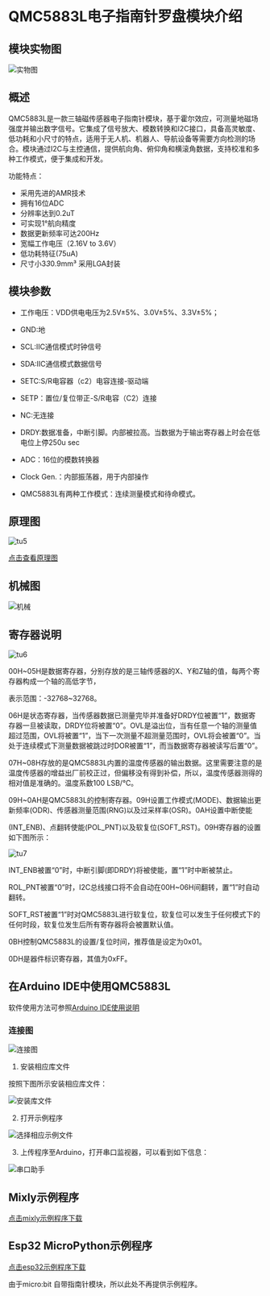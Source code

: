 # QMC5883L电子指南针罗盘模块介绍

## 模块实物图

![实物图](picture/1dddd2949c07109526a5430053e81f1.jpg)

## 概述

QMC5883L是一款三轴磁传感器电子指南针模块，基于霍尔效应，可测量地磁场强度并输出数字信号。它集成了信号放大、模数转换和I2C接口，具备高灵敏度、低功耗和小尺寸的特点，适用于无人机、机器人、导航设备等需要方向检测的场合。模块通过I2C与主控通信，提供航向角、俯仰角和横滚角数据，支持校准和多种工作模式，便于集成和开发。

功能特点：

* 采用先进的AMR技术
* 拥有16位ADC
* 分辨率达到0.2uT
* 可实现1°航向精度
* 数据更新频率可达200Hz
* 宽幅工作电压（2.16V to 3.6V）
* 低功耗特征(75uA)
* 尺寸小3*3*0.9mm³ 采用LGA封装

## 模块参数

* 工作电压：VDD供电电压为2.5V±5%、3.0V±5%、3.3V±5%；

* GND:地

* SCL:IIC通信模式时钟信号

* SDA:IIC通信模式数据信号

* SETC:S/R电容器（c2）电容连接-驱动端

* SETP：置位/复位带正-S/R电容（C2）连接

* NC:无连接

* DRDY:数据准备，中断引脚。内部被拉高。当数据为于输出寄存器上时会在低电位上停250u sec

* ADC：16位的模数转换器

* Clock Gen.：内部振荡器，用于内部操作

* QMC5883L有两种工作模式：连续测量模式和待命模式。

## 原理图

![tu5](picture/tu5.png)

<a href="zh-cn/ph2.0_sensors/smart_module/compass/指南针.pdf" target="_blank">点击查看原理图</a>

## 机械图

![机械](picture/机械.png)

## 寄存器说明

![tu6](picture/tu6.png)

00H~05H是数据寄存器，分别存放的是三轴传感器的X、Y和Z轴的值，每两个寄存器构成一个轴的高低字节，

表示范围：-32768~32768。

06H是状态寄存器，当传感器数据已测量完毕并准备好DRDY位被置“1”，数据寄存器一旦被读取，DRDY位将被置“0”。OVL是溢出位，当有任意一个轴的测量值超过范围，OVL将被置“1”，当下一次测量不超测量范围时，OVL将会被置“0”。当处于连续模式下测量数据被跳过时DOR被置“1”，而当数据寄存器被读写后置“0”。

07H~08H存放的是QMC5883L内置的温度传感器的输出数据。这里需要注意的是温度传感器的增益出厂前校正过，但偏移没有得到补偿，所以，温度传感器测得的相对值是准确的。温度系数100 LSB/℃。

09H~0AH是QMC5883L的控制寄存器。09H设置工作模式(MODE)、数据输出更新频率(ODR)、传感器测量范围(RNG)以及过采样率(OSR)。0AH设置中断使能

(INT_ENB)、点翻转使能(POL_PNT)以及软复位(SOFT_RST)。09H寄存器的设置如下图所示：

![tu7](picture/tu7.png)

INT_ENB被置“0”时，中断引脚(即DRDY)将被使能，置“1”时中断被禁止。

ROL_PNT被置“0”时，I2C总线接口将不会自动在00H~06H间翻转，置“1”时自动翻转。

SOFT_RST被置“1”时对QMC5883L进行软复位，软复位可以发生于任何模式下的任何时段，软复位发生后所有寄存器将会被置默认值。

0BH控制QMC5883L的设置/复位时间，推荐值是设定为0x01。

0DH是器件标识寄存器，其值为0xFF。

## 在Arduino IDE中使用QMC5883L

软件使用方法可参照[Arduino IDE使用说明](zh-cn/software/arduino_ide/arduino_ide.zh-CN.md)

### 连接图

![连接图](picture/8739edca042ba549f77e83888efd8fd.jpg)

1. 安装相应库文件

按照下图所示安装相应库文件：

![安装库文件](picture/1.png)

2. 打开示例程序

![选择相应示例文件](picture/2.png)

3. 上传程序至Arduino，打开串口监视器，可以看到如下信息：

![串口助手](picture/3.png)

## Mixly示例程序

<a href="zh-cn/ph2.0_sensors/smart_module/compass/compass_Mixly.zip" download>点击mixly示例程序下载</a>

## Esp32 MicroPython示例程序

<a href="zh-cn/ph2.0_sensors/smart_module/compass/ESP32--CompassModule-GY-271-QMC5883L-main.zip" download>点击esp32示例程序下载</a>

由于micro:bit 自带指南针模块，所以此处不再提供示例程序。
